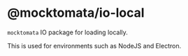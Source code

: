 # @mocktomata/io-local

`mocktomata` IO package for loading locally.

This is used for environments such as NodeJS and Electron.

